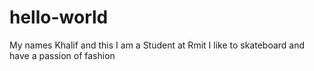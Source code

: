 # hello-world
My names Khalif and this I am a Student at Rmit
I like to skateboard and have a passion of fashion 
